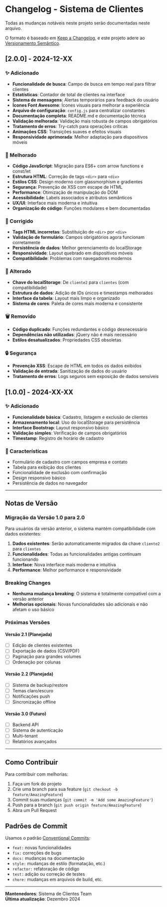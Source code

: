 # Changelog - Sistema de Clientes

Todas as mudanças notáveis neste projeto serão documentadas neste arquivo.

O formato é baseado em [Keep a Changelog](https://keepachangelog.com/pt-BR/1.0.0/),
e este projeto adere ao [Versionamento Semântico](https://semver.org/lang/pt-BR/).

## [2.0.0] - 2024-12-XX

### ✨ Adicionado
- **Funcionalidade de busca**: Campo de busca em tempo real para filtrar clientes
- **Estatísticas**: Contador de total de clientes na interface
- **Sistema de mensagens**: Alertas temporários para feedback do usuário
- **Ícones Font Awesome**: Ícones visuais para melhorar a experiência
- **Arquivo de configuração**: `config.js` para centralizar constantes
- **Documentação completa**: README.md e documentação técnica
- **Validação melhorada**: Validação mais robusta de campos obrigatórios
- **Tratamento de erros**: Try-catch para operações críticas
- **Animações CSS**: Transições suaves e efeitos visuais
- **Responsividade aprimorada**: Melhor adaptação para dispositivos móveis

### 🔧 Melhorado
- **Código JavaScript**: Migração para ES6+ com arrow functions e const/let
- **Estrutura HTML**: Correção de tags `<dir>` para `<div>`
- **Estilos CSS**: Design moderno com glassmorphism e gradientes
- **Segurança**: Prevenção de XSS com escape de HTML
- **Performance**: Otimização de manipulação do DOM
- **Acessibilidade**: Labels associados e atributos semânticos
- **UX/UI**: Interface mais moderna e intuitiva
- **Organização do código**: Funções modulares e bem documentadas

### 🐛 Corrigido
- **Tags HTML incorretas**: Substituição de `<dir>` por `<div>`
- **Validação de formulário**: Campos obrigatórios agora funcionam corretamente
- **Persistência de dados**: Melhor gerenciamento do localStorage
- **Responsividade**: Layout quebrado em dispositivos móveis
- **Compatibilidade**: Problemas com navegadores modernos

### 🔄 Alterado
- **Chave do localStorage**: De `cliente2` para `clientes` (com compatibilidade)
- **Estrutura de dados**: Adição de IDs únicos e timestamps melhorados
- **Interface da tabela**: Layout mais limpo e organizado
- **Sistema de cores**: Paleta de cores mais moderna e consistente

### 🗑️ Removido
- **Código duplicado**: Funções redundantes e código desnecessário
- **Dependências não utilizadas**: jQuery não é mais necessário
- **Estilos desatualizados**: Propriedades CSS obsoletas

### 🔒 Segurança
- **Prevenção XSS**: Escape de HTML em todos os dados exibidos
- **Validação de entrada**: Sanitização de dados do usuário
- **Tratamento de erros**: Logs seguros sem exposição de dados sensíveis

## [1.0.0] - 2024-XX-XX

### ✨ Adicionado
- **Funcionalidade básica**: Cadastro, listagem e exclusão de clientes
- **Armazenamento local**: Uso do localStorage para persistência
- **Interface Bootstrap**: Layout responsivo básico
- **Validação simples**: Verificação de campos obrigatórios
- **Timestamp**: Registro de horário de cadastro

### 🔧 Características
- Formulário de cadastro com campos empresa e contato
- Tabela para exibição dos clientes
- Funcionalidade de exclusão com confirmação
- Design responsivo básico
- Persistência de dados no navegador

---

## Notas de Versão

### Migração da Versão 1.0 para 2.0

Para usuários da versão anterior, o sistema mantém compatibilidade com dados existentes:

1. **Dados existentes**: Serão automaticamente migrados da chave `cliente2` para `clientes`
2. **Funcionalidades**: Todas as funcionalidades antigas continuam funcionando
3. **Interface**: Nova interface mais moderna e intuitiva
4. **Performance**: Melhor performance e responsividade

### Breaking Changes

- **Nenhuma mudança breaking**: O sistema é totalmente compatível com a versão anterior
- **Melhorias opcionais**: Novas funcionalidades são adicionais e não afetam o uso básico

### Próximas Versões

#### Versão 2.1 (Planejada)
- [ ] Edição de clientes existentes
- [ ] Exportação de dados (CSV/PDF)
- [ ] Paginação para grandes volumes
- [ ] Ordenação por colunas

#### Versão 2.2 (Planejada)
- [ ] Sistema de backup/restore
- [ ] Temas claro/escuro
- [ ] Notificações push
- [ ] Sincronização offline

#### Versão 3.0 (Futuro)
- [ ] Backend API
- [ ] Sistema de autenticação
- [ ] Multi-tenant
- [ ] Relatórios avançados

---

## Como Contribuir

Para contribuir com melhorias:

1. Faça um fork do projeto
2. Crie uma branch para sua feature (`git checkout -b feature/AmazingFeature`)
3. Commit suas mudanças (`git commit -m 'Add some AmazingFeature'`)
4. Push para a branch (`git push origin feature/AmazingFeature`)
5. Abra um Pull Request

## Padrões de Commit

Usamos o padrão [Conventional Commits](https://www.conventionalcommits.org/):

- `feat:` novas funcionalidades
- `fix:` correções de bugs
- `docs:` mudanças na documentação
- `style:` mudanças de estilo (formatação, etc.)
- `refactor:` refatoração de código
- `test:` adição ou correção de testes
- `chore:` mudanças em arquivos de build, etc.

---

**Mantenedores**: Sistema de Clientes Team  
**Última atualização**: Dezembro 2024 